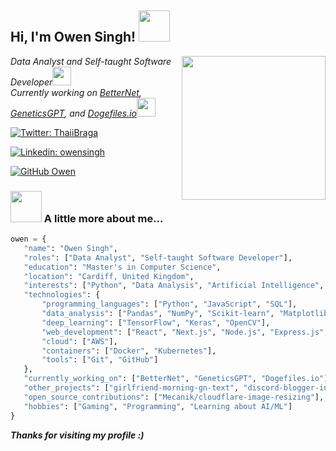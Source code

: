 <h2> Hi, I'm Owen Singh! <img src="https://media.giphy.com/media/mGcNjsfWAjY5AEZNw6/giphy.gif" width="50"></h2>

<img align='right' src="https://github.com/itsOwen/itsOwen/raw/main/laptop.gif" width="230">

<p><em>Data Analyst and Self-taught Software Developer<img src="https://media.giphy.com/media/fYSnHlufseco8Fh93Z/giphy.gif" width="30"></br>Currently working on <a href="https://github.com/itsOwen/BetterNet">BetterNet</a>, <a href="https://github.com/itsOwen/GeneticsGPT">GeneticsGPT</a>, and <a href="https://dogefiles.io">Dogefiles.io</a><img src="https://media.giphy.com/media/WUlplcMpOCEmTGBtBW/giphy.gif" width="30">

</em></p>

[![Twitter: ThaiiBraga](https://img.shields.io/twitter/follow/owensingh?style=social)](https://twitter.com/owensingh)

[![Linkedin: owensingh](https://img.shields.io/badge/-owensingh-blue?style=flat-square&logo=Linkedin&logoColor=white&link=https://www.linkedin.com/in/owensingh/)](https://www.linkedin.com/in/owensingh/)

[![GitHub Owen](https://img.shields.io/github/followers/itsOwen?label=follow&style=social)](https://github.com/itsOwen)

### <img src="https://media.giphy.com/media/VgCDAzcKvsR6OM0uWg/giphy.gif" width="50"> A little more about me...

```python
owen = {
   "name": "Owen Singh",
   "roles": ["Data Analyst", "Self-taught Software Developer"],
   "education": "Master's in Computer Science",
   "location": "Cardiff, United Kingdom",
   "interests": ["Python", "Data Analysis", "Artificial Intelligence", "Machine Learning"],
   "technologies": {
       "programming_languages": ["Python", "JavaScript", "SQL"],
       "data_analysis": ["Pandas", "NumPy", "Scikit-learn", "Matplotlib"],
       "deep_learning": ["TensorFlow", "Keras", "OpenCV"],
       "web_development": ["React", "Next.js", "Node.js", "Express.js", "MongoDB", "MySQL", "Redis", "PHP", "WordPress"],
       "cloud": ["AWS"],
       "containers": ["Docker", "Kubernetes"],
       "tools": ["Git", "GitHub"]
   },
   "currently_working_on": ["BetterNet", "GeneticsGPT", "Dogefiles.io"],
   "other_projects": ["girlfriend-morning-gn-text", "discord-blogger-integration", "discord-wordpress-integration"],
   "open_source_contributions": ["Mecanik/cloudflare-image-resizing"],
   "hobbies": ["Gaming", "Programming", "Learning about AI/ML"]
}
```
<em><b>Thanks for visiting my profile :)</b></em>
